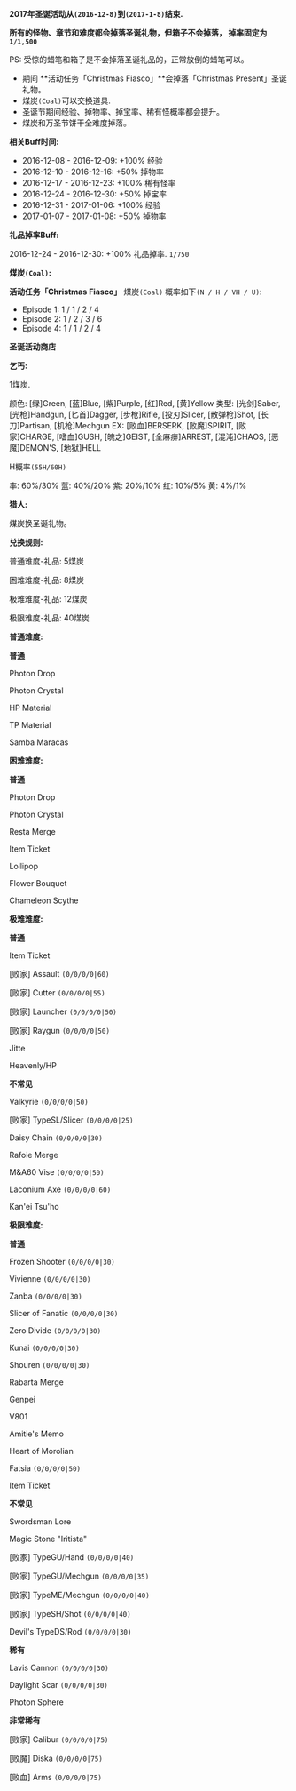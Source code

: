 **2017年圣诞活动从`(2016-12-8)`到`(2017-1-8)`结束.**

**所有的怪物、章节和难度都会掉落圣诞礼物，但箱子不会掉落， 掉率固定为`1/1,500`**

PS: 受惊的蜡笔和箱子是不会掉落圣诞礼品的，正常放倒的蜡笔可以。

* 期间 **活动任务「Christmas Fiasco」**会掉落「Christmas Present」圣诞礼物。
* 煤炭`(Coal)`可以交换道具.
* 圣诞节期间经验、掉物率、掉宝率、稀有怪概率都会提升。
* 煤炭和万圣节饼干全难度掉落。

**相关Buff时间:**

* 2016-12-08 - 2016-12-09: +100% 经验
* 2016-12-10 - 2016-12-16: +50%  掉物率
* 2016-12-17 - 2016-12-23: +100% 稀有怪率
* 2016-12-24 - 2016-12-30: +50%  掉宝率
* 2016-12-31 - 2017-01-06: +100% 经验
* 2017-01-07 - 2017-01-08: +50%  掉物率

**礼品掉率Buff:**

2016-12-24 - 2016-12-30: +100% 礼品掉率. `1/750`

**煤炭`(Coal)`:**

**活动任务「Christmas Fiasco」** 煤炭`(Coal)` 概率如下`(N / H / VH / U)`:

* Episode 1: 1 / 1 / 2 / 4
* Episode 2: 1 / 2 / 3 / 6
* Episode 4: 1 / 1 / 2 / 4

**圣诞活动商店**

**乞丐:**

1煤炭.

颜色: [绿]Green, [蓝]Blue, [紫]Purple, [红]Red, [黄]Yellow
类型: [光剑]Saber, [光枪]Handgun, [匕首]Dagger, [步枪]Rifle, [投刃]Slicer, [散弹枪]Shot, [长刀]Partisan, [机枪]Mechgun
EX: [败血]BERSERK, [败魔]SPIRIT, [败家]CHARGE, [嗜血]GUSH, [魄之]GEIST, [全麻痹]ARREST, [混沌]CHAOS, [恶魔]DEMON'S, [地狱]HELL

H概率`(55H/60H)`

率: 60%/30%
蓝: 40%/20%
紫: 20%/10%
红: 10%/5%
黄: 4%/1%

**猎人:**

煤炭换圣诞礼物。

**兑换规则:**

普通难度-礼品: 5煤炭

困难难度-礼品: 8煤炭

极难难度-礼品: 12煤炭

极限难度-礼品: 40煤炭

**普通难度:**

**普通**

Photon Drop

Photon Crystal

HP Material

TP Material

Samba Maracas

**困难难度:**

**普通**

Photon Drop

Photon Crystal

Resta Merge

Item Ticket

Lollipop

Flower Bouquet

Chameleon Scythe

**极难难度:**

**普通**

Item Ticket

[败家] Assault `(0/0/0/0|60)`

[败家] Cutter `(0/0/0/0|55)`

[败家] Launcher `(0/0/0/0|50)`

[败家] Raygun `(0/0/0/0|50)`

Jitte

Heavenly/HP

**不常见**

Valkyrie `(0/0/0/0|50)`

[败家] TypeSL/Slicer `(0/0/0/0|25)`

Daisy Chain `(0/0/0/0|30)`

Rafoie Merge

M&A60 Vise `(0/0/0/0|50)`

Laconium Axe `(0/0/0/0|60)`

Kan'ei Tsu'ho

**极限难度:**

**普通**

Frozen Shooter `(0/0/0/0|30)`

Vivienne `(0/0/0/0|30)`

Zanba `(0/0/0/0|30)`

Slicer of Fanatic `(0/0/0/0|30)`

Zero Divide `(0/0/0/0|30)`

Kunai `(0/0/0/0|30)`

Shouren `(0/0/0/0|30)`

Rabarta Merge

Genpei

V801

Amitie's Memo

Heart of Morolian

Fatsia `(0/0/0/0|50)`

Item Ticket

**不常见**

Swordsman Lore

Magic Stone "Iritista"

[败家] TypeGU/Hand `(0/0/0/0|40)`

[败家] TypeGU/Mechgun `(0/0/0/0|35)`

[败家] TypeME/Mechgun `(0/0/0/0|40)`

[败家] TypeSH/Shot `(0/0/0/0|40)`

Devil's TypeDS/Rod `(0/0/0/0|30)`

**稀有**

Lavis Cannon `(0/0/0/0|30)`

Daylight Scar `(0/0/0/0|30)`

Photon Sphere

**非常稀有**

[败家] Calibur `(0/0/0/0|75)`

[败魔] Diska `(0/0/0/0|75)`

[败血] Arms `(0/0/0/0|75)`
